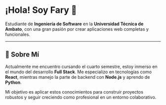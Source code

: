 # ¡Hola! Soy Fary 👋

Estudiante de **Ingeniería de Software** en la **Universidad Técnica de Ambato**, con una gran pasión por crear aplicaciones web completas y funcionales.

---

## 🚀 Sobre Mí

Actualmente me encuentro cursando el cuarto semestre, estoy inmerso en el mundo del desarrollo **Full Stack**. Me especializo en tecnologías como  **React**, mientras manejo la parte de backend con **Node.js** y aprendo de **Python**.

Mi objetivo es aplicar estos conocimientos para construir proyectos robustos y seguir creciendo como profesional en un entorno colaborativo.
